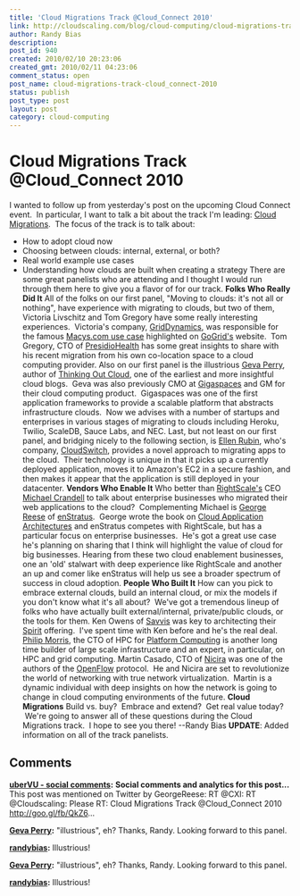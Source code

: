 ```yaml
---
title: 'Cloud Migrations Track @Cloud_Connect 2010'
link: http://cloudscaling.com/blog/cloud-computing/cloud-migrations-track-cloud_connect-2010/
author: Randy Bias
description: 
post_id: 940
created: 2010/02/10 20:23:06
created_gmt: 2010/02/11 04:23:06
comment_status: open
post_name: cloud-migrations-track-cloud_connect-2010
status: publish
post_type: post
layout: post
category: cloud-computing
---
```


# Cloud Migrations Track @Cloud_Connect 2010

I wanted to follow up from yesterday's post on the upcoming Cloud Connect event.  In particular, I want to talk a bit about the track I'm leading: [Cloud Migrations](http://www.cloudconnectevent.com/cloud-computing-conference/migration-strategies.php).  The focus of the track is to talk about: 

  * How to adopt cloud now
  * Choosing between clouds: internal, external, or both?
  * Real world example use cases
  * Understanding how clouds are built when creating a strategy
There are some great panelists who are attending and I thought I would run through them here to give you a flavor of for our track. **Folks Who Really Did It** All of the folks on our first panel, "Moving to clouds: it's not all or nothing", have experience with migrating to clouds, but two of them, Victoria Livschitz and Tom Gregory have some really interesting experiences.  Victoria's company, [GridDynamics](http://www.griddynamics.com/), was responsible for the famous [Macys.com use case](http://www.gogrid.com/hybrid-hosting/case-studies/macys.php) highlighted on [GoGrid's](http://www.gogrid.com) website.  Tom Gregory, CTO of [PresidioHealth](http://www.presidiohealth.com/) has some great insights to share with his recent migration from his own co-location space to a cloud computing provider. Also on our first panel is the illustrious [Geva Perry](http://twitter.com/gevaperry), author of [Thinking Out Cloud](http://gevaperry.typepad.com/), one of the earliest and more insightful cloud blogs.  Geva was also previously CMO at [Gigaspaces](http://www.gigaspaces.com) and GM for their cloud computing product.  Gigaspaces was one of the first application frameworks to provide a scalable platform that abstracts infrastructure clouds.  Now we advises with a number of startups and enterprises in various stages of migrating to clouds including Heroku, Twilio, ScaleDB, Sauce Labs, and NEC. Last, but not least on our first panel, and bridging nicely to the following section, is [Ellen Rubin](http://twitter.com/ellen_rubin), who's company, [CloudSwitch](http://www.cloudswitch.com), provides a novel approach to migrating apps to the cloud.  Their technology is unique in that it picks up a currently deployed application, moves it to Amazon's EC2 in a secure fashion, and then makes it appear that the application is still deployed in your datacenter. **Vendors Who Enable It** Who better than [RightScale's](http://www.rightscale.com) CEO [Michael Crandell](http://www.rightscale.com/about_us/management_team.php) to talk about enterprise businesses who migrated their web applications to the cloud?  Complementing Michael is [George Reese](http://twitter.com/georgereese) of [enStratus](http://www.enstratus.com).  George wrote the book on [Cloud Application Architectures](http://oreilly.com/catalog/9780596156374) and enStratus competes with RightScale, but has a particular focus on enterprise businesses.  He's got a great use case he's planning on sharing that I think will highlight the value of cloud for big businesses. Hearing from these two cloud enablement businesses, one an 'old' stalwart with deep experience like RightScale and another an up and comer like enStratus will help us see a broader spectrum of success in cloud adoption. **People Who Built It** How can you pick to embrace external clouds, build an internal cloud, or mix the models if you don't know what it's all about?  We've got a tremendous lineup of folks who have actually built external/internal, private/public clouds, or the tools for them. Ken Owens of [Savvis](http://www.savvis.net) was key to architecting their [Spirit](http://www.savvis.net/en-US/Services/Hosting/Managed_Compute/Pages/ProjectSpirit.aspx) offering.  I've spent time with Ken before and he's the real deal. [Philip Morris](http://twitter.com/ecophilm), the CTO of HPC for [Platform Computing](http://www.platform.com) is another long time builder of large scale infrastructure and an expert, in particular, on HPC and grid computing. Martin Casado, CTO of [Nicira](http://www.nicira.com) was one of the authors of the [OpenFlow](http://www.openflow.org/) protocol.  He and Nicira are set to revolutionize the world of networking with true network virtualization.  Martin is a dynamic individual with deep insights on how the network is going to change in cloud computing environments of the future. **Cloud Migrations** Build vs. buy?  Embrace and extend?  Get real value today?  We're going to answer all of these questions during the Cloud Migrations track.  I hope to see you there! \--Randy Bias **UPDATE**: Added information on all of the track panelists.

## Comments

**[uberVU - social comments](#481 "2010-02-11 12:49:48"):** **Social comments and analytics for this post...** This post was mentioned on Twitter by GeorgeReese: RT @CXI: RT @Cloudscaling: Please RT: Cloud Migrations Track @Cloud_Connect 2010 http://goo.gl/fb/QkZ6...

**[Geva Perry](#483 "2010-02-17 10:40:40"):** "illustrious", eh? Thanks, Randy. Looking forward to this panel.

**[randybias](#484 "2010-02-17 10:46:30"):** Illustrious!

**[Geva Perry](#2173 "2010-02-17 11:40:00"):** "illustrious", eh? Thanks, Randy. Looking forward to this panel.

**[randybias](#2174 "2010-02-17 11:46:00"):** Illustrious!

